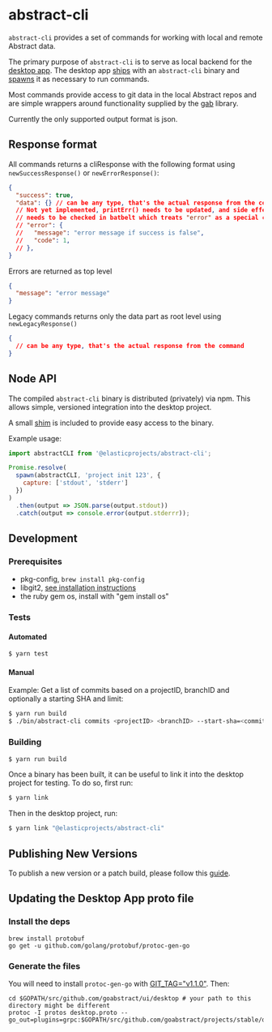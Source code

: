 # abstract-cli

`abstract-cli` provides a set of commands for working with local and remote Abstract data.

The primary purpose of `abstract-cli` is to serve as local backend
for the [desktop app](https://github.com/goabstract/desktop).
The desktop app [ships](https://github.com/goabstract/desktop/blob/master/package.json#L41)
with an `abstract-cli` binary and [spawns](https://github.com/goabstract/desktop/blob/master/app/lib/cli/index.js)
it as necessary to run commands.

Most commands provide access to git data in the local Abstract repos
and are simple wrappers around functionality supplied by the [gab](../gab)
library.

Currently the only supported output format is json.

## Response format

All commands returns a cliResponse with the following format using `newSuccessResponse()` or `newErrorResponse()`:

```json
{
  "success": true,
  "data": {} // can be any type, that's the actual response from the command
  // Not yet implemented, printErr() needs to be updated, and side effects
  // needs to be checked in batbelt which treats "error" as a special case.
  // "error": {
  //   "message": "error message if success is false",
  //   "code": 1,
  // },
}
```

Errors are returned as top level

```json
{
  "message": "error message"
}
```

Legacy commands returns only the data part as root level using `newLegacyResponse()`

```json
{
  // can be any type, that's the actual response from the command
}
```

## Node API

The compiled `abstract-cli` binary is distributed (privately) via
npm. This allows simple, versioned integration into the desktop project.

A small [shim](./index.js) is included to provide easy access to the binary.

Example usage:

```js
import abstractCLI from '@elasticprojects/abstract-cli';

Promise.resolve(
  spawn(abstractCLI, 'project init 123', {
    capture: ['stdout', 'stderr']
  })
)
  .then(output => JSON.parse(output.stdout))
  .catch(output => console.error(output.stderrr));
```

## Development

### Prerequisites

- pkg-config, `brew install pkg-config`
- libgit2, [see installation instructions](https://github.com/goabstract/projects#libgit2)
- the ruby gem os, install with "gem install os"

### Tests

#### Automated

```sh
$ yarn test
```

#### Manual

Example: Get a list of commits based on a projectID, branchID and optionally a starting SHA and limit:

```sh
$ yarn run build
$ ./bin/abstract-cli commits <projectID> <branchID> --start-sha=<commitSHA> --limit=1
```

### Building

```sh
$ yarn run build
```

Once a binary has been built, it can be useful to link it into the
desktop project for testing. To do so, first run:

```sh
$ yarn link
```

Then in the desktop project, run:

```sh
$ yarn link "@elasticprojects/abstract-cli"

```

## Publishing New Versions

To publish a new version or a patch build, please follow this [guide](https://goabstract.atlassian.net/wiki/spaces/ENG/pages/96928344/Releasing+a+new+CLI+version).

## Updating the Desktop App proto file

### Install the deps

```
brew install protobuf
go get -u github.com/golang/protobuf/protoc-gen-go
```

### Generate the files

You will need to install `protoc-gen-go` with [GIT_TAG="v1.1.0"](https://github.com/golang/protobuf#installation). Then:

```
cd $GOPATH/src/github.com/goabstract/ui/desktop # your path to this directory might be different
protoc -I protos desktop.proto --go_out=plugins=grpc:$GOPATH/src/github.com/goabstract/projects/stable/desktop/electron/
```
